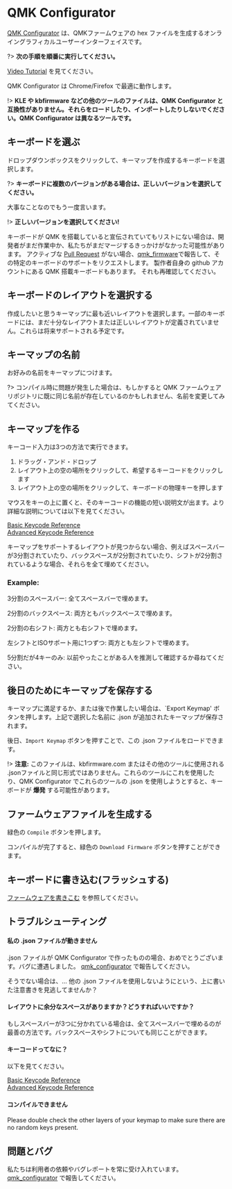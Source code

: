 # QMK Configurator

<!---
  original document: ed0575fc8:docs/newbs_building_firmware_configurator.md
newbs_flashing.md
  $ git show ed0575fc8:docs/newbs_building_firmware_configurator.md
-->

[QMK Configurator](https://config.qmk.fm) は、QMKファームウェアの hex ファイルを生成するオンライングラフィカルユーザーインターフェイスです。

?> **次の手順を順番に実行してください。**

[Video Tutorial](https://youtu.be/tx54jkRC9ZY) を見てください。

QMK Configurator は Chrome/Firefox で最適に動作します。

!> **KLE や kbfirmware などの他のツールのファイルは、QMK Configurator と互換性がありません。それらをロードしたり、インポートしたりしないでください。QMK Configurator は異なるツールです。**

## キーボードを選ぶ

ドロップダウンボックスをクリックして、キーマップを作成するキーボードを選択します。

?> **キーボードに複数のバージョンがある場合は、正しいバージョンを選択してください。**

大事なことなのでもう一度言います。

!> **正しいバージョンを選択してください!**

キーボードが QMK を搭載していると宣伝されていてもリストにない場合は、開発者がまだ作業中か、私たちがまだマージするきっかけがなかった可能性があります。
アクティブな [Pull Request](https://github.com/qmk/qmk_firmware/pulls?q=is%3Aopen+is%3Apr+label%3Akeyboard) がない場合、[qmk_firmware](https://github.com/qmk/qmk_firmware/issues)で報告して、その特定のキーボードのサポートをリクエストします。
製作者自身の github アカウントにある QMK 搭載キーボードもあります。
それも再確認してください。

## キーボードのレイアウトを選択する

作成したいと思うキーマップに最も近いレイアウトを選択します。一部のキーボードには、まだ十分なレイアウトまたは正しいレイアウトが定義されていません。これらは将来サポートされる予定です。

## キーマップの名前

お好みの名前をキーマップにつけます。

?> コンパイル時に問題が発生した場合は、もしかすると QMK ファームウェアリポジトリに既に同じ名前が存在しているのかもしれません、名前を変更してみてください。

## キーマップを作る

キーコード入力は3つの方法で実行できます。  
1. ドラッグ・アンド・ドロップ
2. レイアウト上の空の場所をクリックして、希望するキーコードをクリックします
3. レイアウト上の空の場所をクリックして、キーボードの物理キーを押します

マウスをキーの上に置くと、そのキーコードの機能の短い説明文が出ます。より詳細な説明については以下を見てください。

[Basic Keycode Reference](https://docs.qmk.fm/#/keycodes_basic)    
[Advanced Keycode Reference](https://docs.qmk.fm/#/feature_advanced_keycodes)    

キーマップをサポートするレイアウトが見つからない場合、例えばスペースバーが3分割されていたり、バックスペースが2分割されていたり、シフトが2分割されているような場合、それらを全て埋めてください。

### Example:

3分割のスペースバー: 全てスペースバーで埋めます。

2分割のバックスペース: 両方ともバックスペースで埋めます。

2分割の右シフト: 両方とも右シフトで埋めます。

左シフトとISOサポート用に1つずつ: 両方とも左シフトで埋めます。

5分割だが4キーのみ: 以前やったことがある人を推測して確認するか尋ねてください。

## 後日のためにキーマップを保存する

キーマップに満足するか、または後で作業したい場合は、`Export Keymap' ボタンを押します。上記で選択した名前に .json が追加されたキーマップが保存されます。

後日、`Import Keymap` ボタンを押すことで、この .json ファイルをロードできます。

!> **注意:** このファイルは、kbfirmware.com またはその他のツールに使用される .jsonファイルと同じ形式ではありません。これらのツールにこれを使用したり、QMK Configurator でこれらのツールの .json を使用しようとすると、キーボードが **爆発** する可能性があります。

## ファームウェアファイルを生成する

緑色の `Compile` ボタンを押します。

コンパイルが完了すると、緑色の `Download Firmware` ボタンを押すことができます。

## キーボードに書き込む(フラッシュする)

[ファームウェアを書きこむ](newbs_flashing.md) を参照してください。

## トラブルシューティング

#### 私の .json ファイルが動きません

.json ファイルが QMK Configurator で作ったものの場合、おめでとうございます。バグに遭遇しました。 [qmk_configurator](https://github.com/qmk/qmk_configurator/issues) で報告してください。

そうでない場合は、... 他の .json ファイルを使用しないようにという、上に書いた注意書きを見逃してませんか？

#### レイアウトに余分なスペースがありますか？どうすればいいですか？

もしスペースバーが3つに分かれている場合は、全てスペースバーで埋めるのが最善の方法です。バックスペースやシフトについても同じことができます。

#### キーコードってなに？

以下を見てください。

[Basic Keycode Reference](https://docs.qmk.fm/#/keycodes_basic)    
[Advanced Keycode Reference](https://docs.qmk.fm/#/feature_advanced_keycodes)    

#### コンパイルできません

Please double check the other layers of your keymap to make sure there are no random keys present. 

## 問題とバグ

私たちは利用者の依頼やバグレポートを常に受け入れています。[qmk_configurator](https://github.com/qmk/qmk_configurator/issues) で報告してください。
